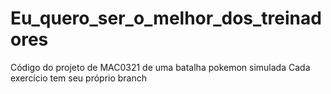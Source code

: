 # Eu_quero_ser_o_melhor_dos_treinadores
Código do projeto de MAC0321 de uma batalha pokemon simulada
Cada exercício tem seu próprio branch
